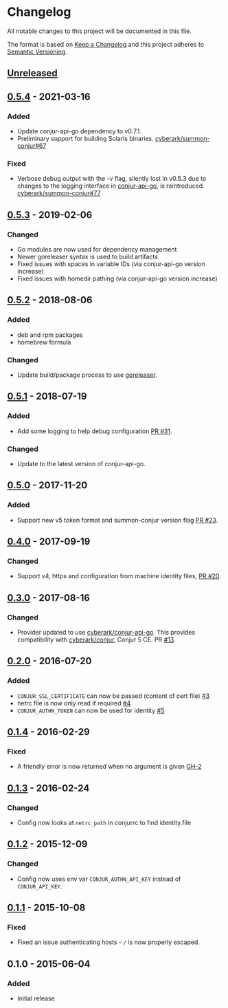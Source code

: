 # Changelog
All notable changes to this project will be documented in this file.

The format is based on [Keep a Changelog](http://keepachangelog.com/en/1.0.0/)
and this project adheres to [Semantic Versioning](http://semver.org/spec/v2.0.0.html).

## [Unreleased]

## [0.5.4] - 2021-03-16
### Added
- Update conjur-api-go dependency to v0.7.1.
- Preliminary support for building Solaris binaries.
  [cyberark/summon-conjur#67](https://github.com/cyberark/summon-conjur/issues/67)

### Fixed
- Verbose debug output with the -v flag, silently lost in v0.5.3 due to changes
  to the logging interface in
  [conjur-api-go](https://github.com/cyberark/conjur-api-go), is reintroduced.
  [cyberark/summon-conjur#77](https://github.com/cyberark/summon-conjur/issues/77)

## [0.5.3] - 2019-02-06
### Changed
- Go modules are now used for dependency management
- Newer goreleaser syntax is used to build artifacts
- Fixed issues with spaces in variable IDs (via conjur-api-go version increase)
- Fixed issues with homedir pathing (via conjur-api-go version increase)

## [0.5.2] - 2018-08-06
### Added
- deb and rpm packages
- homebrew formula

### Changed
- Update build/package process to use [goreleaser](https://github.com/goreleaser/goreleaser).

## [0.5.1] - 2018-07-19
### Added
- Add some logging to help debug configuration [PR #31](https://github.com/cyberark/summon-conjur/pull/31).

### Changed
- Update to the latest version of conjur-api-go.

## [0.5.0] - 2017-11-20
### Added
- Support new v5 token format and summon-conjur version flag [PR #23](https://github.com/cyberark/summon-conjur/pull/23).

## [0.4.0] - 2017-09-19
### Changed
- Support v4, https and configuration from machine identity files, [PR #20](https://github.com/cyberark/summon-conjur/pull/20).

## [0.3.0] - 2017-08-16
### Changed
- Provider updated to use [cyberark/conjur-api-go](https://github.com/cyberark/conjur-api-go). This provides compatibility with [cyberark/conjur](https://github.com/cyberark/conjur), Conjur 5 CE. PR [#13](https://github.com/cyberark/summon-conjur/pull/13).

## [0.2.0] - 2016-07-20
### Added
- `CONJUR_SSL_CERTIFICATE` can now be passed (content of cert file) [#3](https://github.com/conjurinc/summon-conjur/issues/3)
- netrc file is now only read if required [#4](https://github.com/conjurinc/summon-conjur/issues/4)
- `CONJUR_AUTHN_TOKEN` can now be used for identity [#5](https://github.com/conjurinc/summon-conjur/issues/5)

## [0.1.4] - 2016-02-29
### Fixed
- A friendly error is now returned when no argument is given [GH-2](https://github.com/conjurinc/summon-conjur/issues/2)

## [0.1.3] - 2016-02-24
### Changed
- Config now looks at `netrc_path` in conjurrc to find identity.file

## [0.1.2] - 2015-12-09
### Changed
- Config now uses env var `CONJUR_AUTHN_API_KEY` instead of `CONJUR_API_KEY`.

## [0.1.1] - 2015-10-08
### Fixed
- Fixed an issue authenticating hosts - `/` is now properly escaped.

## 0.1.0 - 2015-06-04
### Added
- Initial release

[Unreleased]: https://github.com/cyberark/summon-conjur/compare/v0.5.4...HEAD
[0.5.4]: https://github.com/cyberark/summon-conjur/compare/v0.5.3...v0.5.4
[0.5.3]: https://github.com/cyberark/summon-conjur/compare/v0.5.2...v0.5.3
[0.5.2]: https://github.com/cyberark/summon-conjur/compare/v0.5.1...v0.5.2
[0.5.1]: https://github.com/cyberark/summon-conjur/compare/v0.5.0...v0.5.1
[0.5.0]: https://github.com/cyberark/summon-conjur/compare/v0.4.0...v0.5.0
[0.4.0]: https://github.com/cyberark/summon-conjur/compare/v0.3.0...v0.4.0
[0.3.0]: https://github.com/cyberark/summon-conjur/compare/v0.2.0...v0.3.0
[0.2.0]: https://github.com/cyberark/summon-conjur/compare/v0.1.4...v0.2.0
[0.1.4]: https://github.com/cyberark/summon-conjur/compare/v0.1.3...v0.1.4
[0.1.3]: https://github.com/cyberark/summon-conjur/compare/v0.1.2...v0.1.3
[0.1.2]: https://github.com/cyberark/summon-conjur/compare/v0.1.1...v0.1.2
[0.1.1]: https://github.com/cyberark/summon-conjur/compare/v0.1.0...v0.1.1
[0.1.0]: https://github.com/cyberark/summon-conjur/releases/tag/v0.1.0
